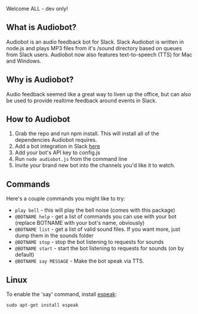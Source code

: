 Welcome ALL - dev only!

## What is Audiobot?
Audiobot is an audio feedback bot for Slack.  Slack Audiobot is written in node.js and plays MP3 files from it's /sound directory based on queues from Slack users. Audiobot now also features text-to-speech (TTS) for Mac and Windows.

## Why is Audiobot?
Audio feedback seemed like a great way to liven up the office, but can also be used to provide realtime feedback around events in Slack.

## How to Audiobot
1. Grab the repo and run npm install. This will install all of the dependencies Audiobot requires.
2. Add a bot integration in Slack [here](https://slack.com/services/new/bot)
3. Add your bot's API key to config.js
4. Run `node audiobot.js` from the command line
5. Invite your brand new bot into the channels you'd like it to watch.

## Commands
Here's a couple commands you might like to try:
* `play bell` - this will play the bell noise (comes with this package)
* `@BOTNAME help` - get a list of commands you can use with your bot (replace BOTNAME with your bot's name, obviously)
* `@BOTNAME list` - get a list of valid sound files. If you want more, just dump them in the sounds folder
* `@BOTNAME stop` - stop the bot listening to requests for sounds
* `@BOTNAME start` - start the bot listening to requests for sounds  (on by default)
* `@BOTNAME say MESSAGE` - Make the bot speak via TTS.

## Linux
To enable the 'say' command, install [espeak](http://espeak.sourceforge.net/):

    sudo apt-get install espeak
